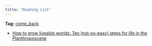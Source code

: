 ```yaml
---
title: "Reading List"
---
```


**Tag:** [come_back](notes/por/come_back.md)

-  [How to grow liveable worlds: Ten (not-so-easy) steps for life in the Planthroposcene](https://www.abc.net.au/religion/natasha-myers-how-to-grow-liveable-worlds:-ten-not-so-easy-step/11906548)